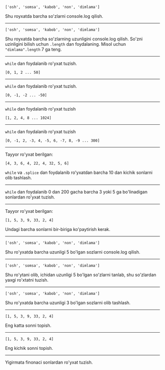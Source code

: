 ```
['osh', 'somsa', 'kabob', 'non', 'dimlama']
```
Shu royxatda barcha so'zlarni console.log qilish.

---

```
['osh', 'somsa', 'kabob', 'non', 'dimlama']
```
Shu royxatda barcha so'zlarning uzunligini console.log qilish.
So'zni uzinligini bilish uchun `.length` dan foydalaning. Misol uchun `"dimlama".length` 7 ga teng.

---

`while` dan foydalanib ro'yxat tuzish.
```
[0, 1, 2 ... 50]
```

---

`while` dan foydalanib ro'yxat tuzish.
```
[0, -1, -2 ... -50]
```

---

`while` dan foydalanib ro'yxat tuzish
```
[1, 2, 4, 8 ... 1024]
```

---

`while` dan foydalanib ro'yxat tuzish
```
[0, -1, 2, -3, 4, -5, 6, -7, 8, -9 ... 300]
```

---

Tayyor ro'yxat berilgan:
```
[4, 3, 6, 4, 22, 4, 32, 5, 6]
```
`while` va `.splice` dan foydalanib ro'yxatdan barcha 10 dan kichik sonlarni olib tashlash.

---

`while` dan foydalanib 0 dan 200 gacha barcha 3 yoki 5 ga bo'linadigan sonlardan ro'yxat tuzish.

---

Tayyor ro'yxat berilgan:
```
[1, 5, 3, 9, 33, 2, 4]
```
Undagi barcha sonlarni bir-biriga ko'paytirish kerak.

---

```
['osh', 'somsa', 'kabob', 'non', 'dimlama']
```
Shu ro'yxatda barcha uzunligi 5 bo'lgan sozlarni console.log qilish.

---

```
['osh', 'somsa', 'kabob', 'non', 'dimlama']
```
Shu ro'ytani olib, ichidan uzunligi 5 bo'lgan so'zlarni tanlab, shu so'zlardan yaxgi ro'xtatni tuzish.

---

```
['osh', 'somsa', 'kabob', 'non', 'dimlama']
```
Shu ro'yxatda barcha uzunligi 3 bo'lgan sozlarni olib tashlash.

---

```
[1, 5, 3, 9, 33, 2, 4]
```
Eng katta sonni topish.

---

```
[1, 5, 3, 9, 33, 2, 4]
```
Eng kichik sonni topish.

---

Yigirmata finonaci sonlardan ro'yxat tuzish.
